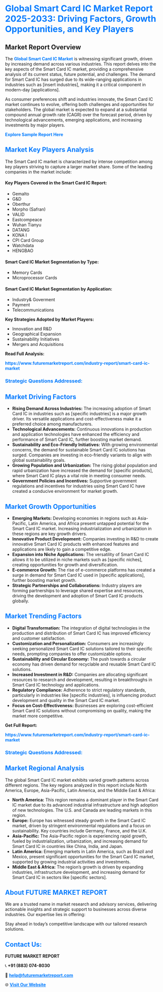 <h1 style="color: #007BFF;">Global Smart Card IC Market Report 2025-2033: Driving Factors, Growth Opportunities, and Key Players</h1>

<section id="overview">
<h2>Market Report Overview</h2>
<p>The <a href="https://www.futuremarketreport.com/industry-report/smart-card-ic-market" style="color: #007BFF; text-decoration: none;"><strong>Global Smart Card IC Market</strong></a> is witnessing significant growth, driven by increasing demand across various industries. This report delves into the key aspects of the Smart Card IC market, providing a comprehensive analysis of its current status, future potential, and challenges. The demand for Smart Card IC has surged due to its wide-ranging applications in industries such as [insert industries], making it a critical component in modern-day [applications].</p>
<p>As consumer preferences shift and industries innovate, the Smart Card IC market continues to evolve, offering both challenges and opportunities for stakeholders. The global market is expected to expand at a substantial compound annual growth rate (CAGR) over the forecast period, driven by technological advancements, emerging applications, and increasing investments by major players.</p>
</section>

<section id="overview">
<p><a href="https://www.futuremarketreport.com/request-sample/reportId=61125" style="color: #007BFF; text-decoration: none;"><strong>Explore Sample Report Here</strong></a></p>
</section>

<section id="key-players">
<h2 style="color: #007BFF;">Market Key Players Analysis</h2>
<p>The Smart Card IC market is characterized by intense competition among key players striving to capture a larger market share. Some of the leading companies in the market include:</p>
<h4>Key Players Covered in the Smart Card IC Report:</h4>
<ul><li>Gemalto</li><li>G&amp;D</li><li>Oberthur</li><li>Morpho (Safran)</li><li>VALID</li><li>Eastcompeace</li><li>Wuhan Tianyu</li><li>DATANG</li><li>KONA I</li><li>CPI Card Group</li><li>Watchdata</li><li>HENGBAO</li></ul>
<h4>Smart Card IC Market Segmentation by Type:</h4>
<ul><li>Memory Cards</li><li>Microprocessor Cards</li></ul>

<h4>Smart Card IC Market Segmentation by Application:</h4>
<ul><li>Industry&amp; Goverment</li><li>Payment</li><li>Telecommunications</li></ul>
<p><strong>Key Strategies Adopted by Market Players:</strong></p>
<ul>
<li>Innovation and R&D</li>
<li>Geographical Expansion</li>
<li>Sustainability Initiatives</li>
<li>Mergers and Acquisitions</li>
</ul>
</section>

<section>
<p><strong>Read Full Analysis: </strong></p><a href="https://www.futuremarketreport.com/industry-report/smart-card-ic-market" style="color: #007BFF; text-decoration: none;"><strong>https://www.futuremarketreport.com/industry-report/smart-card-ic-market</strong></a>
<h3 style="color: #007BFF;">Strategic Questions Addressed:</h3>
</section>

<section id="driving-factors">
<h2 style="color: #007BFF;">Market Driving Factors</h2>
<ul>
<li><strong>Rising Demand Across Industries:</strong> The increasing adoption of Smart Card IC in industries such as [specific industries] is a major growth driver. Its versatile applications and cost-effectiveness make it a preferred choice among manufacturers.</li>
<li><strong>Technological Advancements:</strong> Continuous innovations in production and application technologies have enhanced the efficiency and performance of Smart Card IC, further boosting market demand.</li>
<li><strong>Sustainability and Eco-Friendly Initiatives:</strong> With growing environmental concerns, the demand for sustainable Smart Card IC solutions has surged. Companies are investing in eco-friendly variants to align with global sustainability goals.</li>
<li><strong>Growing Population and Urbanization:</strong> The rising global population and rapid urbanization have increased the demand for [specific products], where Smart Card IC plays a vital role in meeting consumer needs.</li>
<li><strong>Government Policies and Incentives:</strong> Supportive government regulations and incentives for industries using Smart Card IC have created a conducive environment for market growth.</li>
</ul>
</section>

<section id="growth-opportunities">
<h2 style="color: #007BFF;">Market Growth Opportunities</h2>
<ul>
<li><strong>Emerging Markets:</strong> Developing economies in regions such as Asia-Pacific, Latin America, and Africa present untapped potential for the Smart Card IC market. Increasing industrialization and urbanization in these regions are key growth drivers.</li>
<li><strong>Innovative Product Development:</strong> Companies investing in R&D to create innovative Smart Card IC products with enhanced features and applications are likely to gain a competitive edge.</li>
<li><strong>Expansion into Niche Applications:</strong> The versatility of Smart Card IC allows it to be utilized in niche markets such as [specific niches], creating opportunities for growth and diversification.</li>
<li><strong>E-commerce Growth:</strong> The rise of e-commerce platforms has created a surge in demand for Smart Card IC used in [specific applications], further boosting market growth.</li>
<li><strong>Strategic Partnerships and Collaborations:</strong> Industry players are forming partnerships to leverage shared expertise and resources, driving the development and adoption of Smart Card IC products globally.</li>
</ul>
</section>

<section id="trending-factors">
<h2 style="color: #007BFF;">Market Trending Factors</h2>
<ul>
<li><strong>Digital Transformation:</strong> The integration of digital technologies in the production and distribution of Smart Card IC has improved efficiency and customer satisfaction.</li>
<li><strong>Customization and Personalization:</strong> Consumers are increasingly seeking personalized Smart Card IC solutions tailored to their specific needs, prompting companies to offer customizable options.</li>
<li><strong>Sustainability and Circular Economy:</strong> The push towards a circular economy has driven demand for recyclable and reusable Smart Card IC solutions.</li>
<li><strong>Increased Investment in R&D:</strong> Companies are allocating significant resources to research and development, resulting in breakthroughs in Smart Card IC technology and applications.</li>
<li><strong>Regulatory Compliance:</strong> Adherence to strict regulatory standards, particularly in industries like [specific industries], is influencing product development and quality in the Smart Card IC market.</li>
<li><strong>Focus on Cost-Effectiveness:</strong> Businesses are exploring cost-efficient Smart Card IC solutions without compromising on quality, making the market more competitive.</li>
</ul>
</section>

<section>
<p><strong>Get Full Report: </strong></p><a href="https://www.futuremarketreport.com/industry-report/smart-card-ic-market" style="color: #007BFF; text-decoration: none;"><strong>https://www.futuremarketreport.com/industry-report/smart-card-ic-market</strong></a>
<h3 style="color: #007BFF;">Strategic Questions Addressed:</h3>
</section>


<section id="regional-analysis">
<h2 style="color: #007BFF;">Market Regional Analysis</h2>
<p>The global Smart Card IC market exhibits varied growth patterns across different regions. The key regions analyzed in this report include North America, Europe, Asia-Pacific, Latin America, and the Middle East & Africa:</p>
<ul>
<li><strong>North America:</strong> This region remains a dominant player in the Smart Card IC market due to its advanced industrial infrastructure and high adoption of new technologies. The U.S. and Canada are leading markets in this region.</li>
<li><strong>Europe:</strong> Europe has witnessed steady growth in the Smart Card IC market, driven by stringent environmental regulations and a focus on sustainability. Key countries include Germany, France, and the U.K.</li>
<li><strong>Asia-Pacific:</strong> The Asia-Pacific region is experiencing rapid growth, fueled by industrialization, urbanization, and increasing demand for Smart Card IC in countries like China, India, and Japan.</li>
<li><strong>Latin America:</strong> Emerging markets in Latin America, such as Brazil and Mexico, present significant opportunities for the Smart Card IC market, supported by growing industrial activities and investments.</li>
<li><strong>Middle East & Africa:</strong> The region’s growth is driven by expanding industries, infrastructure development, and increasing demand for Smart Card IC in sectors like [specific sectors].</li>
</ul>
</section>

<footer>
<h2 style="color: #007BFF;">About FUTURE MARKET REPORT</h2>
<p>We are a trusted name in market research and advisory services, delivering actionable insights and strategic support to businesses across diverse industries. Our expertise lies in offering:</p>

<p>Stay ahead in today’s competitive landscape with our tailored research solutions.</p>

<h2 style="color: #007BFF;">Contact Us:</h2>
<p><strong>FUTURE MARKET REPORT</strong></p>
<p>📞 <strong>+91 (883) 074-8030</strong></p>
<p>📧 <strong><a href="mailto:help@futuremarketreport.com" style="color: #007BFF;">help@futuremarketreport.com</a></strong></p>
<p>🌐 <strong><a href="https://www.futuremarketreport.com/" style="color: #007BFF;">Visit Our Website</a></strong></p>
</footer>